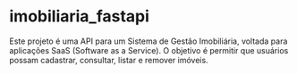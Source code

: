 # imobiliaria_fastapi
Este projeto é uma API para um Sistema de Gestão Imobiliária, voltada para aplicações SaaS (Software as a Service). O objetivo é permitir que usuários possam cadastrar, consultar, listar e remover imóveis.

